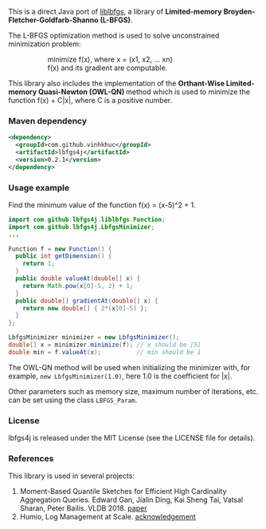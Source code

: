 This is a direct Java port of [liblbfgs](http://www.chokkan.org/software/liblbfgs/), a library of <strong>Limited-memory Broyden-Fletcher-Goldfarb-Shanno (L-BFGS)</strong>.

The L-BFGS optimization method is used to solve unconstrained minimization problem:
<p>
&nbsp; &nbsp; &nbsp; &nbsp; &nbsp; &nbsp; &nbsp; &nbsp; &nbsp; &nbsp;
minimize f(x), where x = (x1, x2, ... xn) <br>
&nbsp; &nbsp; &nbsp; &nbsp; &nbsp; &nbsp; &nbsp; &nbsp; &nbsp; &nbsp;
f(x) and its gradient are computable.
</p>

This library also includes the implementation of the <strong>Orthant-Wise Limited-memory Quasi-Newton (OWL-QN) </strong> method which is used to minimize the function f(x) + C|x|, where C is a positive number.

### Maven dependency
```xml
<dependency>
  <groupId>com.github.vinhkhuc</groupId>
  <artifactId>lbfgs4j</artifactId>
  <version>0.2.1</version>
</dependency>
```

### Usage example
Find the minimum value of the function f(x) = (x-5)^2 + 1.
```java
import com.github.lbfgs4j.liblbfgs.Function;
import com.github.lbfgs4j.LbfgsMinimizer;
...

Function f = new Function() {
  public int getDimension() {
    return 1;
  }
  public double valueAt(double[] x) {
    return Math.pow(x[0]-5, 2) + 1;
  }
  public double[] gradientAt(double[] x) {
    return new double[] { 2*(x[0]-5) };
  }
};

LbfgsMinimizer minimizer = new LbfgsMinimizer();
double[] x = minimizer.minimize(f); // x should be [5]
double min = f.valueAt(x);          // min should be 1
```

The OWL-QN method will be used when initializing the minimizer with, for example, ```new LbfgsMinimizer(1.0)```, here 1.0 is the coefficient for |x|.

Other parameters such as memory size, maximum number of iterations, etc. can be set using the class ```LBFGS_Param```. 

### License

lbfgs4j is released under the MIT License (see the LICENSE file for details).

### References

This library is used in several projects:
1. Moment-Based Quantile Sketches for Efficient High Cardinality Aggregation Queries. Edward Gan, Jialin Ding, Kai Sheng Tai, Vatsal Sharan, Peter Bailis. VLDB 2018. [paper](https://dl.acm.org/doi/10.14778/3236187.3236212)
2. Humio, Log Management at Scale. [acknowledgement](https://docs.humio.com/third-party-licenses/)
